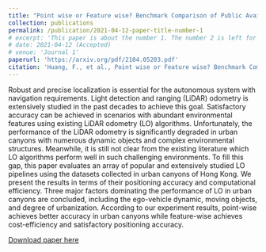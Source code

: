 ```yaml
---
title: "Point wise or Feature wise? Benchmark Comparison of Public Available LiDAR Odometry Algorithms in Urban Canyons"
collection: publications
permalink: /publication/2021-04-12-paper-title-number-1
# excerpt: 'This paper is about the number 1. The number 2 is left for future work.'
# date: 2021-04-12 (Accepted)
# venue: 'Journal 1'
paperurl: 'https://arxiv.org/pdf/2104.05203.pdf'
citation: 'Huang, F., et al., Point wise or Feature wise? Benchmark Comparison of Public Available LiDAR Odometry Algorithms in Urban Canyons. IEEE Intelligent Transportation Systems Magazine (accepted), 2021.'
---
```

Robust and precise localization is essential for the autonomous system with navigation requirements. Light detection and ranging (LiDAR) odometry is extensively studied in the past decades to achieve this goal. Satisfactory accuracy can be achieved in scenarios with abundant environmental features using existing LiDAR odometry (LO) algorithms. Unfortunately, the performance of the LiDAR odometry is significantly degraded in urban canyons with numerous dynamic objects and complex environmental structures. Meanwhile, it is still not clear from the existing literature which LO algorithms perform well in such challenging environments. To fill this gap, this paper evaluates an array of popular and extensively studied LO pipelines using the datasets collected in urban canyons of Hong Kong. We present the results in terms of their positioning accuracy and computational efficiency. Three major factors dominating the performance of LO in urban canyons are concluded, including the ego-vehicle dynamic, moving objects, and degree of urbanization. According to our experiment results, point-wise achieves better accuracy in urban canyons while feature-wise achieves cost-efficiency and satisfactory positioning accuracy.

[Download paper here](https://arxiv.org/pdf/2104.05203.pdf)


